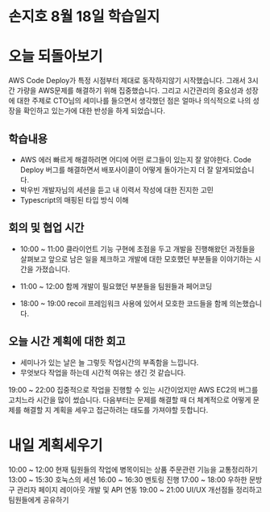 # 손지호 8월 18일 학습일지

# 오늘 되돌아보기

AWS Code Deploy가 특정 시점부터 제대로 동작하지않기 시작했습니다. 그래서 3시간 가량을 AWS문제를 해결하기 위해 집중했습니다.
그리고 시간관리의 중요성과 성장에 대한 주제로 CTO님의 세미나를 들으면서 생각했던 점은 얼마나 의식적으로 나의 성장을 확인하고 있는가에 대한 반성을 하게 되었습니다.

## 학습내용

- AWS 에러 빠르게 해결하려면 어디에 어떤 로그들이 있는지 잘 알야한다. Code Deploy 버그를 해결하면서 배포사이클이 어떻게 돌아가는지 더 잘 알게되었습니다.
- 박우빈 개발자님의 세션을 듣고 내 이력서 작성에 대한 진지한 고민
- Typescript의 매핑된 타입 방식 이해

## 회의 및 협업 시간

- 10:00 ~ 11:00 클라이언트 기능 구현에 초점을 두고 개발을 진행해왔던 과정들을 살펴보고 앞으로 남은 일을 체크하고 개발에 대한 모호했던 부분들을 이야기하는 시간을 가졌습니다.
- 11:00 ~ 12:00 함께 개발이 필요했던 부분들을 팀원들과 페어코딩

- 18:00 ~ 19:00 recoil 프레임워크 사용에 있어서 모호한 코드들을 함께 의논했습니다.

## 오늘 시간 계획에 대한 회고

- 세미나가 있는 날은 늘 그렇듯 작업시간의 부족함을 느낍니다.
- 무엇보다 작업을 하는데 시간적 여유는 생긴 것 같습니다.

19:00 ~ 22:00 집중적으로 작업을 진행할 수 있는 시간이었지만 AWS EC2의 버그를 고치느라 시간을 많이 썼습니다.
다음부터는 문제를 해결할 때 더 체계적으로 어떻게 문제를 해결할 지 계획을 세우고 접근하려는 태도를 가져야할 듯합니다.

# 내일 계획세우기

10:00 ~ 12:00 현재 팀원들의 작업에 병목이되는 상품 주문관련 기능을 교통정리하기
13:00 ~ 15:30 호눅스의 세션
16:00 ~ 16:30 멘토링 진행
17:00 ~ 18:00 우하한 문방구 관리자 페이지 레이아웃 개발 및 API 연동
19:00 ~ 21:00 UI/UX 개선점들 정리하고 팀원들에게 공유하기
